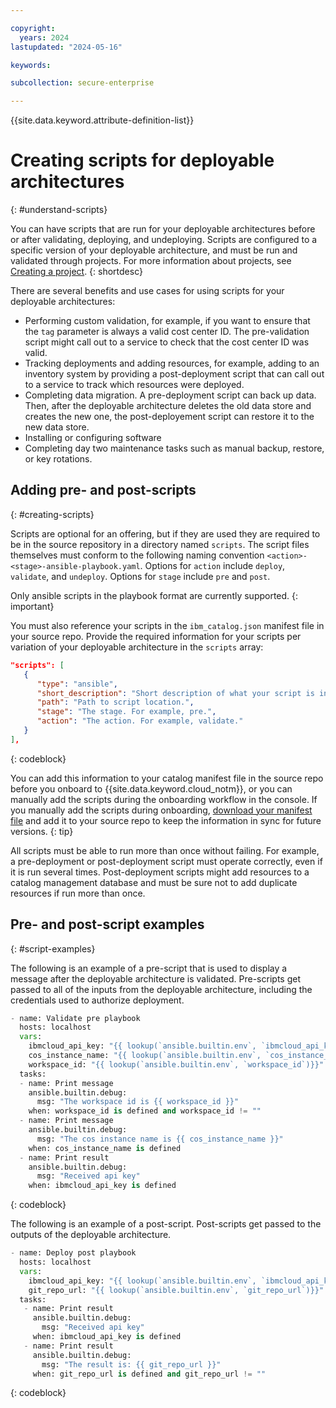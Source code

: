 ```yaml
---

copyright:
  years: 2024
lastupdated: "2024-05-16"

keywords:

subcollection: secure-enterprise

---
```


{{site.data.keyword.attribute-definition-list}}


# Creating scripts for deployable architectures
{: #understand-scripts}

You can have scripts that are run for your deployable architectures before or after validating, deploying, and undeploying. Scripts are configured to a specific version of your deployable architecture, and must be run and validated through projects. For more information about projects, see [Creating a project](/docs/secure-enterprise?topic=secure-enterprise-setup-project&interface=ui).
{: shortdesc}

There are several benefits and use cases for using scripts for your deployable architectures:

* Performing custom validation, for example, if you want to ensure that the `tag` parameter is always a valid cost center ID. The pre-validation script might call out to a service to check that the cost center ID was valid.
* Tracking deployments and adding resources, for example, adding to an inventory system by providing a post-deployment script that can call out to a service to track which resources were deployed.
* Completing data migration. A pre-deployment script can back up data. Then, after the deployable architecture deletes the old data store and creates the new one, the post-deployement script can restore it to the new data store.
* Installing or configuring software
* Completing day two maintenance tasks such as manual backup, restore, or key rotations.

## Adding pre- and post-scripts
{: #creating-scripts}

Scripts are optional for an offering, but if they are used they are required to be in the source repository in a directory named `scripts`. The script files themselves must conform to the following naming convention `<action>-<stage>-ansible-playbook.yaml`. Options for `action` include `deploy`, `validate`, and `undeploy`. Options for `stage` include `pre` and `post`.

Only ansible scripts in the playbook format are currently supported.
{: important}

You must also reference your scripts in the `ibm_catalog.json` manifest file in your source repo. Provide the required information for your scripts per variation of your deployable architecture in the `scripts` array:

```json
"scripts": [
   {
      "type": "ansible",
      "short_description": "Short description of what your script is intended to do.",
      "path": "Path to script location.",
      "stage": "The stage. For example, pre.",
      "action": "The action. For example, validate."
   }
],
```
{: codeblock}

You can add this information to your catalog manifest file in the source repo before you onboard to {{site.data.keyword.cloud_notm}}, or you can manually add the scripts during the onboarding workflow in the console. If you manually add the scripts during onboarding, [download your manifest file](/docs/secure-enterprise?topic=secure-enterprise-onboard-da#download-manifest) and add it to your source repo to keep the information in sync for future versions.
{: tip}

All scripts must be able to run more than once without failing. For example, a pre-deployment or post-deployment script must operate correctly, even if it is run several times. Post-deployment scripts might add resources to a catalog management database and must be sure not to add duplicate resources if run more than once.

## Pre- and post-script examples
{: #script-examples}

The following is an example of a pre-script that is used to display a message after the deployable architecture is validated. Pre-scripts get passed to all of the inputs from the deployable architecture, including the credentials used to authorize deployment.

```python
- name: Validate pre playbook
  hosts: localhost
  vars:
    ibmcloud_api_key: "{{ lookup(`ansible.builtin.env`, `ibmcloud_api_key`)}}"
    cos_instance_name: "{{ lookup(`ansible.builtin.env`, `cos_instance_name`)}}"
    workspace_id: "{{ lookup(`ansible.builtin.env`, `workspace_id`)}}"
  tasks:
  - name: Print message
    ansible.builtin.debug:
      msg: "The workspace id is {{ workspace_id }}"
    when: workspace_id is defined and workspace_id != ""
  - name: Print message
    ansible.builtin.debug:
      msg: "The cos instance name is {{ cos_instance_name }}"
    when: cos_instance_name is defined
  - name: Print result
    ansible.builtin.debug:
      msg: "Received api key"
    when: ibmcloud_api_key is defined
```
{: codeblock}

The following is an example of a post-script. Post-scripts get passed to the outputs of the deployable architecture.

```python
- name: Deploy post playbook
  hosts: localhost
  vars:
    ibmcloud_api_key: "{{ lookup(`ansible.builtin.env`, `ibmcloud_api_key`)}}"
    git_repo_url: "{{ lookup(`ansible.builtin.env`, `git_repo_url`)}}"
  tasks:
   - name: Print result
     ansible.builtin.debug:
       msg: "Received api key"
     when: ibmcloud_api_key is defined
   - name: Print result
     ansible.builtin.debug:
       msg: "The result is: {{ git_repo_url }}"
     when: git_repo_url is defined and git_repo_url != ""
```
{: codeblock}
